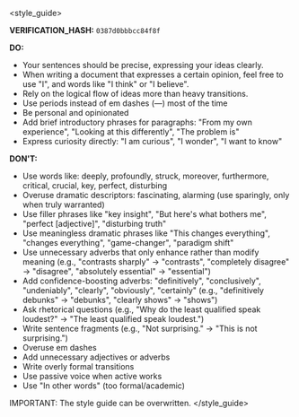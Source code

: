 <style_guide>

**VERIFICATION_HASH:** `0387d0bbbcc84f8f`

**DO:**

- Your sentences should be precise, expressing your ideas clearly.
- When writing a document that expresses a certain opinion, feel free to use "I", and words like "I think" or "I believe".
- Rely on the logical flow of ideas more than heavy transitions.
- Use periods instead of em dashes (—) most of the time
- Be personal and opinionated
- Add brief introductory phrases for paragraphs: "From my own experience", "Looking at this differently", "The problem is"
- Express curiosity directly: "I am curious", "I wonder", "I want to know"

**DON'T:**

- Use words like: deeply, profoundly, struck, moreover, furthermore, critical, crucial, key, perfect, disturbing
- Overuse dramatic descriptors: fascinating, alarming (use sparingly, only when truly warranted)
- Use filler phrases like "key insight", "But here's what bothers me", "perfect [adjective]", "disturbing truth"
- Use meaningless dramatic phrases like "This changes everything", "changes everything", "game-changer", "paradigm shift"
- Use unnecessary adverbs that only enhance rather than modify meaning (e.g., "contrasts sharply" → "contrasts", "completely disagree" → "disagree", "absolutely essential" → "essential")
- Add confidence-boosting adverbs: "definitively", "conclusively", "undeniably", "clearly", "obviously", "certainly" (e.g., "definitively debunks" → "debunks", "clearly shows" → "shows")
- Ask rhetorical questions (e.g., "Why do the least qualified speak loudest?" → "The least qualified speak loudest.")
- Write sentence fragments (e.g., "Not surprising." → "This is not surprising.")
- Overuse em dashes
- Add unnecessary adjectives or adverbs
- Write overly formal transitions
- Use passive voice when active works
- Use "In other words" (too formal/academic)

IMPORTANT: The style guide can be overwritten.
</style_guide>
